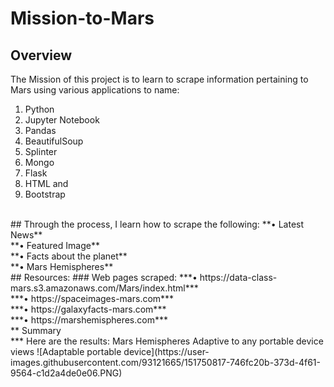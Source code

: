 # Mission-to-Mars
## Overview
The Mission of this project is to learn to scrape information pertaining to Mars using various applications to name:
1.	Python
2.	Jupyter Notebook 
3.	Pandas
4.	BeautifulSoup
5.	Splinter
6.	Mongo
7.	Flask
8.	HTML and 
9.	Bootstrap 
<br>
## Through the process, I learn how to scrape the following: 
**•	Latest News**<br>
**•	Featured Image**<br>
**•	Facts about the planet**<br>
**•	Mars Hemispheres**<br>
## Resources: ### Web pages scraped:
***•	https://data-class-mars.s3.amazonaws.com/Mars/index.html*** <br>
***•	https://spaceimages-mars.com*** <br>
***•	https://galaxyfacts-mars.com*** <br>
***•	https://marshemispheres.com*** <br>
** Summary
<br>
*** Here are the results: 
Mars Hemispheres
Adaptive to any portable device views 
![Adaptable portable device](https://user-images.githubusercontent.com/93121665/151750817-746fc20b-373d-4f61-9564-c1d2a4de0e06.PNG)
